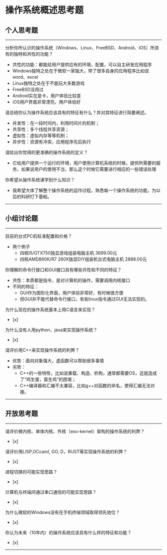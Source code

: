 # 操作系统概述思考题

## 个人思考题

---

分析你所认识的操作系统（Windows、Linux、FreeBSD、Android、iOS）所具有的独特和共性的功能？
-  共性的功能：都能给用户提供应有的环境、配置，可以自主研发应用程序
-  Windows独特之处在于微软一家独大，带了很多自身的应用程序比如说word、excel
-  Linux独特之处在于不能玩大多数游戏
-  FreeBSD没用过
-  Android实在是卡，用户体验比较差
-  iOS用户界面非常漂亮，用户体验好

>  

请总结你认为操作系统应该具有的特征有什么？并对其特征进行简要阐述。
- 并发性：在一段时间内，利用时间片的机制；
- 共享性：多个线程共享资源；
- 虚拟性：虚拟内存等等机制；
- 异步性：资源有冲突，应用程序先后执行

>   

请给出你觉得的更准确的操作系统的定义？
- 它给用户提供一个运行的环境，用户使用计算机系统的时候，提供所需要的服务，如果说用户的使用不当，那么这个时候它需要进行相应的一些错误处理 

>   

你希望从操作系统课学到什么知识？
- 我希望大体了解整个操作系统的运作过程，熟悉每一个操作系统的功能，为以后的科研打下基础。

>   

---

## 小组讨论题

---

目前的台式PC机标准配置和价格？
- 两个例子
  - 四核I5/GTX750独显游戏组装电脑主机 3699.00元
  - 四核AMD860K/R7 260X独显DIY组装机台式电脑主机 2888.00元

> 

你理解的命令行接口和GUI接口具有哪些共性和不同的特征？
- 共性：本质都是指令，是对计算机的操作，需要调用内核接口
- 不同的特征：
  - GUI作为图形化界面，用户体验非常好，有时候很方便
  - 但GUI并不能代替命令行接口，有些linux指令通过GUI无法实现的。

> 

为什么现在的操作系统基本上用C语言来实现？
- [x]  

>  

为什么没有人用python，java来实现操作系统？
- [x]  

>  

请评价用C++来实现操作系统的利弊？
- 优势：面向对象强大，虚函数可以帮助很多事情
- 劣势：
  - C++的一些特性，比如说重载、构造、析构，通常都需要OS，这就造成了“鸡生蛋，蛋生鸡”的困境；
  - C++编译器和汇编不太兼容，比如g++对函数的命名，使得汇编无法对接。

>  

---

## 开放思考题

---

请评价微内核、单体内核、外核（exo-kernel）架构的操作系统的利弊？
- [x]  

>  

请评价用LISP,OCcaml, GO, D，RUST等实现操作系统的利弊？
- [x]  

>  

进程切换的可能实现思路？
- [x]  

>  

计算机与终端间通过串口通信的可能实现思路？
- [x]  

>  

为什么微软的Windows没有在手机终端领域取得领先地位？
- [x]  

>  

你认为未来（10年内）的操作系统应该具有什么样的特征和功能？
- [x]  

>  

---

